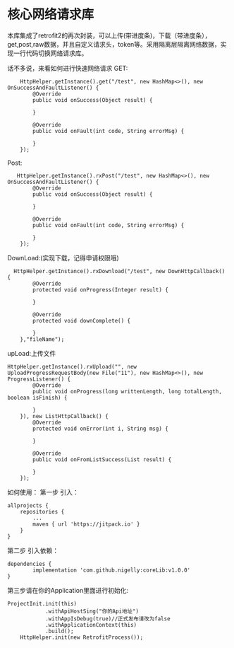 # 核心网络请求库

本库集成了retrofit2的再次封装，可以上传(带进度条)，下载（带进度条），get,post,raw数据，并且自定义请求头，token等。采用隔离层隔离网络数据，实现一行代码切换网络请求库。

话不多说，来看如何进行快速网络请求
GET:

        HttpHelper.getInstance().get("/test", new HashMap<>(), new OnSuccessAndFaultListener() {
            @Override
            public void onSuccess(Object result) {
                
            }

            @Override
            public void onFault(int code, String errorMsg) {

            }
        });
Post:
       
       HttpHelper.getInstance().rxPost("/test", new HashMap<>(), new OnSuccessAndFaultListener() {
            @Override
            public void onSuccess(Object result) {
                
            }

            @Override
            public void onFault(int code, String errorMsg) {

            }
        });
        
DownLoad:(实现下载，记得申请权限哦)
      
      HttpHelper.getInstance().rxDownload("/test", new DownHttpCallback() {
            @Override
            protected void onProgress(Integer result) {
                
            }

            @Override
            protected void downComplete() {

            }
        },"fileName");
        
upLoad:上传文件
 
 	HttpHelper.getInstance().rxUpload("", new UploadProgressRequestBody(new File("11"), new HashMap<>(), new ProgressListener() {
            @Override
            public void onProgress(long writtenLength, long totalLength, boolean isFinish) {

            }
        }), new ListHttpCallback() {
            @Override
            protected void onError(int i, String msg) {

            }

            @Override
            public void onFromListSuccess(List result) {

            }
        });

如何使用：
第一步 引入：

	allprojects {
		repositories {
			...
			maven { url 'https://jitpack.io' }
		}
	}
  
第二步 引入依赖：

	dependencies {
	        implementation 'com.github.nigelly:coreLib:v1.0.0'
	}
  
第三步请在你的Application里面进行初始化:
	
	ProjectInit.init(this)
                .withApiHostSing("你的Api地址")
                .withAppIsDebug(true)//正式发布请改为false
                .withApplicationContext(this)
                .build();
        HttpHelper.init(new RetrofitProcess());
